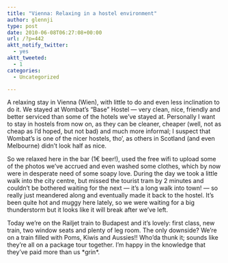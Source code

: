 ```yaml
---
title: "Vienna: Relaxing in a hostel environment"
author: glennji
type: post
date: 2010-06-08T06:27:08+00:00
url: /?p=442
aktt_notify_twitter:
  - yes
aktt_tweeted:
  - 1
categories:
  - Uncategorized

---
```

<!-- p, li { white-space: pre-wrap; } -->

<!--StartFragment-->A relaxing stay in Vienna (Wien), with little to do and even less inclination to do it. We stayed at Wombat&#8217;s &#8220;Base&#8221; Hostel &#8212; very clean, nice, friendly and better serviced than some of the hotels we&#8217;ve stayed at. Personally I want to stay in hostels from now on, as they can be cleaner, cheaper (well, not as cheap as I&#8217;d hoped, but not bad) and much more informal; I suspect that Wombat&#8217;s is one of the nicer hostels, tho&#8217;, as others in Scotland (and even Melbourne) didn&#8217;t look half as nice.


  
So we relaxed here in the bar (1€ beer!), used the free wifi to upload some of the photos we&#8217;ve accrued and even washed some clothes, which by now were in desperate need of some soapy love. During the day we took a little walk into the city centre, but missed the tourist tram by 2 minutes and couldn&#8217;t be bothered waiting for the next &#8212; it&#8217;s a long walk into town! &#8212; so really just meandered along and eventually made it back to the hostel. It&#8217;s been quite hot and muggy here lately, so we were waiting for a big thunderstorm but it looks like it will break after we&#8217;ve left.
  
Today we&#8217;re on the Railjet train to Budapest and it&#8217;s lovely: first class, new train, two window seats and plenty of leg room. The only downside? We&#8217;re on a train filled with Poms, Kiwis and Aussies!! Who&#8217;da thunk it; sounds like they&#8217;re all on a package tour together. I&#8217;m happy in the knowledge that they&#8217;ve paid more than us \*grin\*.
